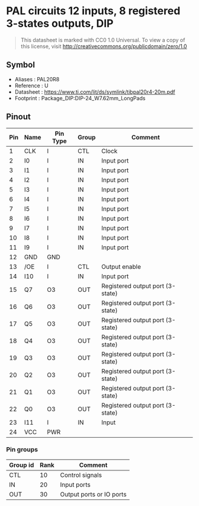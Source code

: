 # PAL circuits 12 inputs, 8 registered 3-states outputs, DIP  

> This datasheet is marked with CC0 1.0
> Universal. To view a copy of this license, visit
> http://creativecommons.org/publicdomain/zero/1.0

## Symbol

* Aliases : PAL20R8
* Reference : U
* Datasheet : https://www.ti.com/lit/ds/symlink/tibpal20r4-20m.pdf
* Footprint : Package_DIP:DIP-24_W7.62mm_LongPads


## Pinout

|Pin|Name|Pin Type|Group|Comment|
|---|---|---|---|---|
|1|CLK|I|CTL|Clock|
|2|I0|I|IN|Input port|
|3|I1|I|IN|Input port|
|4|I2|I|IN|Input port|
|5|I3|I|IN|Input port|
|6|I4|I|IN|Input port|
|7|I5|I|IN|Input port|
|8|I6|I|IN|Input port|
|9|I7|I|IN|Input port|
|10|I8|I|IN|Input port|
|11|I9|I|IN|Input port|
|12|GND|GND|||
|13|/OE|I|CTL|Output enable|
|14|I10|I|IN|Input port|
|15|Q7|O3|OUT|Registered output port (3-state)|
|16|Q6|O3|OUT|Registered output port (3-state)|
|17|Q5|O3|OUT|Registered output port (3-state)|
|18|Q4|O3|OUT|Registered output port (3-state)|
|19|Q3|O3|OUT|Registered output port (3-state)|
|20|Q2|O3|OUT|Registered output port (3-state)|
|21|Q1|O3|OUT|Registered output port (3-state)|
|22|Q0|O3|OUT|Registered output port (3-state)|
|23|I11|I|IN|Input|
|24|VCC|PWR|||


### Pin groups

|Group id|Rank|Comment|
|---|---|---|
|CTL|10|Control signals|
|IN|20|Input ports|
|OUT|30|Output ports or IO ports|
